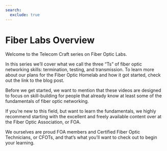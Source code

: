 ```yaml
---
search:
  exclude: true
---
```


# Fiber Labs Overview

Welcome to the Telecom Craft series on Fiber Optic Labs.

In this series we’ll cover what we call the three “Ts” of fiber optic networking skills: termination,
testing, and transmission. To learn more about our plans for the Fiber Optic Homelab and how it got
started, check out the link to the blog post.

Before we get started, we want to mention that these videos are designed to focus on skill-building
for people that already know at least some of the fundamentals of fiber optic networking.

If you’re new to this field, but want to learn the fundamentals, we highly recommend starting with
the excellent and freely available content over at the Fiber Optic Association, or FOA.

We ourselves are proud FOA members and Certified Fiber Optic Technicians, or CFOTs, and that’s what
you’ll want to check out to begin your learning.
